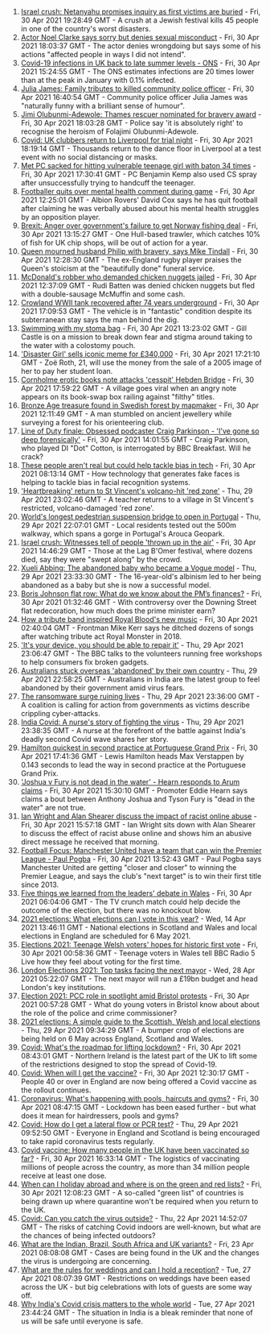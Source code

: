 1. [Israel crush: Netanyahu promises inquiry as first victims are buried](https://www.bbc.co.uk/news/world-middle-east-56943755) - Fri, 30 Apr 2021 19:28:49 GMT - A crush at a Jewish festival kills 45 people in one of the country's worst disasters.
2. [Actor Noel Clarke says sorry but denies sexual misconduct](https://www.bbc.co.uk/news/entertainment-arts-56948644) - Fri, 30 Apr 2021 18:03:37 GMT - The actor denies wrongdoing but says some of his actions "affected people in ways I did not intend".
3. [Covid-19 infections in UK back to late summer levels - ONS](https://www.bbc.co.uk/news/health-56945084) - Fri, 30 Apr 2021 15:24:55 GMT - The ONS estimates infections are 20 times lower than at the peak in January with 0.1% infected.
4. [Julia James: Family tributes to killed community police officer](https://www.bbc.co.uk/news/uk-england-kent-56947202) - Fri, 30 Apr 2021 16:40:54 GMT - Community police officer Julia James was "naturally funny with a brilliant sense of humour".
5. [Jimi Olubunmi-Adewole: Thames rescuer nominated for bravery award](https://www.bbc.co.uk/news/uk-england-london-56944120) - Fri, 30 Apr 2021 18:03:28 GMT - Police say 'it is absolutely right' to recognise the heroism of Folajimi Olubunmi-Adewole.
6. [Covid: UK clubbers return to Liverpool for trial night](https://www.bbc.co.uk/news/newsbeat-56943652) - Fri, 30 Apr 2021 18:19:14 GMT - Thousands return to the dance floor in Liverpool at a test event with no social distancing or masks.
7. [Met PC sacked for hitting vulnerable teenage girl with baton 34 times](https://www.bbc.co.uk/news/uk-england-london-56950484) - Fri, 30 Apr 2021 17:30:41 GMT - PC Benjamin Kemp also used CS spray after unsuccessfully trying to handcuff the teenager.
8. [Footballer quits over mental health comment during game](https://www.bbc.co.uk/sport/football/56940793) - Fri, 30 Apr 2021 12:25:01 GMT - Albion Rovers' David Cox says he has quit football after claiming he was verbally abused about his mental health struggles by an opposition player.
9. [Brexit: Anger over government's failure to get Norway fishing deal](https://www.bbc.co.uk/news/uk-politics-56940914) - Fri, 30 Apr 2021 13:15:27 GMT - One Hull-based trawler, which catches 10% of fish for UK chip shops, will be out of action for a year.
10. [Queen mourned husband Philip with bravery, says Mike Tindall](https://www.bbc.co.uk/news/uk-56940874) - Fri, 30 Apr 2021 12:28:30 GMT - The ex-England rugby player praises the Queen's stoicism at the "beautifully done" funeral service.
11. [McDonald's robber who demanded chicken nuggets jailed](https://www.bbc.co.uk/news/uk-england-bristol-56943732) - Fri, 30 Apr 2021 12:37:09 GMT - Rudi Batten was denied chicken nuggets but fled with a double-sausage McMuffin and some cash.
12. [Crowland WWII tank recovered after 74 years underground](https://www.bbc.co.uk/news/uk-england-lincolnshire-56944032) - Fri, 30 Apr 2021 17:09:53 GMT - The vehicle is in "fantastic" condition despite its subterranean stay says the man behind the dig.
13. [Swimming with my stoma bag](https://www.bbc.co.uk/news/uk-56936346) - Fri, 30 Apr 2021 13:23:02 GMT - Gill Castle is on a mission to break down fear and stigma around taking to the water with a colostomy pouch.
14. ['Disaster Girl' sells iconic meme for £340,000](https://www.bbc.co.uk/news/world-us-canada-56948514) - Fri, 30 Apr 2021 17:21:10 GMT - Zoë Roth, 21, will use the money from the sale of a 2005 image of her to pay her student loan.
15. [Cornholme erotic books note attacks 'cesspit' Hebden Bridge](https://www.bbc.co.uk/news/uk-england-leeds-56948184) - Fri, 30 Apr 2021 17:59:22 GMT - A village goes viral when an angry note appears on its book-swap box railing against "filthy" titles.
16. [Bronze Age treasure found in Swedish forest by mapmaker](https://www.bbc.co.uk/news/world-europe-56943432) - Fri, 30 Apr 2021 12:11:49 GMT - A man stumbled on ancient jewellery while surveying a forest for his orienteering club.
17. [Line of Duty finale: Obsessed podcaster Craig Parkinson - 'I've gone so deep forensically'](https://www.bbc.co.uk/news/entertainment-arts-56947269) - Fri, 30 Apr 2021 14:01:55 GMT - Craig Parkinson, who played DI "Dot" Cotton, is interrogated by BBC Breakfast. Will he crack?
18. [These people aren't real but could help tackle bias in tech](https://www.bbc.co.uk/news/stories-56895935) - Fri, 30 Apr 2021 08:13:14 GMT - How technology that generates fake faces is helping to tackle bias in facial recognition systems.
19. ['Heartbreaking' return to St Vincent's volcano-hit 'red zone'](https://www.bbc.co.uk/news/world-56934596) - Thu, 29 Apr 2021 23:02:46 GMT - A teacher returns to a village in St Vincent's restricted, volcano-damaged 'red zone'.
20. [World's longest pedestrian suspension bridge to open in Portugal](https://www.bbc.co.uk/news/world-europe-56938388) - Thu, 29 Apr 2021 22:07:01 GMT - Local residents tested out the 500m walkway, which spans a gorge in Portugal's Arouca Geopark.
21. [Israel crush: Witnesses tell of people 'thrown up in the air'](https://www.bbc.co.uk/news/world-middle-east-56940704) - Fri, 30 Apr 2021 14:46:29 GMT - Those at the Lag B'Omer festival, where dozens died, say they were "swept along" by the crowd.
22. [Xueli Abbing: The abandoned baby who became a Vogue model](https://www.bbc.co.uk/news/world-asia-china-56464881) - Thu, 29 Apr 2021 23:33:30 GMT - The 16-year-old's albinism led to her being abandoned as a baby but she is now a successful model.
23. [Boris Johnson flat row: What do we know about the PM’s finances?](https://www.bbc.co.uk/news/uk-politics-56928610) - Fri, 30 Apr 2021 01:32:46 GMT - With controversy over the Downing Street flat redecoration, how much does the prime minister earn?
24. [How a tribute band inspired Royal Blood's new music](https://www.bbc.co.uk/news/entertainment-arts-56920871) - Fri, 30 Apr 2021 02:40:04 GMT - Frontman Mike Kerr says he ditched dozens of songs after watching tribute act Royal Monster in 2018.
25. ['It's your device, you should be able to repair it'](https://www.bbc.co.uk/news/business-56799069) - Thu, 29 Apr 2021 23:06:47 GMT - The BBC talks to the volunteers running free workshops to help consumers fix broken gadgets.
26. [Australians stuck overseas 'abandoned' by their own country](https://www.bbc.co.uk/news/world-australia-56924188) - Thu, 29 Apr 2021 22:58:25 GMT - Australians in India are the latest group to feel abandoned by their government amid virus fears.
27. [The ransomware surge ruining lives](https://www.bbc.co.uk/news/technology-56933733) - Thu, 29 Apr 2021 23:36:00 GMT - A coalition is calling for action from governments as victims describe crippling cyber-attacks.
28. [India Covid: A nurse's story of fighting the virus](https://www.bbc.co.uk/news/world-asia-india-56926119) - Thu, 29 Apr 2021 23:38:35 GMT - A nurse at the forefront of the battle against India's deadly second Covid wave shares her story.
29. [Hamilton quickest in second practice at Portuguese Grand Prix](https://www.bbc.co.uk/sport/formula1/56945679) - Fri, 30 Apr 2021 17:41:36 GMT - Lewis Hamilton heads Max Verstappen by 0.143 seconds to lead the way in second practice at the Portuguese Grand Prix.
30. ['Joshua v Fury is not dead in the water' - Hearn responds to Arum claims](https://www.bbc.co.uk/sport/boxing/56942524) - Fri, 30 Apr 2021 15:30:10 GMT - Promoter Eddie Hearn says claims a bout between Anthony Joshua and Tyson Fury is "dead in the water" are not true.
31. [Ian Wright and Alan Shearer discuss the impact of racist online abuse](https://www.bbc.co.uk/sport/av/football/56949358) - Fri, 30 Apr 2021 15:57:18 GMT - Ian Wright sits down with Alan Shearer to discuss the effect of racist abuse online and shows him an abusive direct message he received that morning.
32. [Football Focus: Manchester United have a team that can win the Premier League - Paul Pogba](https://www.bbc.co.uk/sport/av/football/56947819) - Fri, 30 Apr 2021 13:52:43 GMT - Paul Pogba says Manchester United are getting "closer and closer" to winning the Premier League, and says the club's "next target" is to win their first title since 2013.
33. [Five things we learned from the leaders' debate in Wales](https://www.bbc.co.uk/news/uk-wales-politics-56937381) - Fri, 30 Apr 2021 06:04:06 GMT - The TV crunch match could help decide the outcome of the election, but there was no knockout blow.
34. [2021 elections: What elections can I vote in this year?](https://www.bbc.co.uk/news/56129210) - Wed, 14 Apr 2021 13:46:11 GMT - National elections in Scotland and Wales and local elections in England are scheduled for 6 May 2021.
35. [Elections 2021: Teenage Welsh voters' hopes for historic first vote](https://www.bbc.co.uk/news/uk-politics-56908323) - Fri, 30 Apr 2021 00:58:36 GMT - Teenage voters in Wales tell BBC Radio 5 Live how they feel about voting for the first time.
36. [London Elections 2021: Top tasks facing the next mayor](https://www.bbc.co.uk/news/uk-england-london-56748541) - Wed, 28 Apr 2021 05:22:07 GMT - The next mayor will run a £19bn budget and head London's key institutions.
37. [Election 2021: PCC role in spotlight amid Bristol protests](https://www.bbc.co.uk/news/uk-england-bristol-56833152) - Fri, 30 Apr 2021 00:57:28 GMT - What do young voters in Bristol know about about the role of the police and crime commissioner?
38. [2021 elections: A simple guide to the Scottish, Welsh and local elections](https://www.bbc.co.uk/news/uk-politics-56286643) - Thu, 29 Apr 2021 09:34:29 GMT - A bumper crop of elections are being held on 6 May across England, Scotland and Wales.
39. [Covid: What's the roadmap for lifting lockdown?](https://www.bbc.co.uk/news/explainers-52530518) - Fri, 30 Apr 2021 08:43:01 GMT - Northern Ireland is the latest part of the UK to lift some of the restrictions designed to stop the spread of Covid-19.
40. [Covid: When will I get the vaccine?](https://www.bbc.co.uk/news/health-55045639) - Fri, 30 Apr 2021 12:30:17 GMT - People 40 or over in England are now being offered a Covid vaccine as the rollout continues.
41. [Coronavirus: What's happening with pools, haircuts and gyms?](https://www.bbc.co.uk/news/explainers-53349989) - Fri, 30 Apr 2021 08:47:15 GMT - Lockdown has been eased further - but what does it mean for hairdressers, pools and gyms?
42. [Covid: How do I get a lateral flow or PCR test?](https://www.bbc.co.uk/news/health-51943612) - Thu, 29 Apr 2021 09:52:50 GMT - Everyone in England and Scotland is being encouraged to take rapid coronavirus tests regularly.
43. [Covid vaccine: How many people in the UK have been vaccinated so far?](https://www.bbc.co.uk/news/health-55274833) - Fri, 30 Apr 2021 16:33:14 GMT - The logistics of vaccinating millions of people across the country, as more than 34 million people receive at least one dose.
44. [When can I holiday abroad and where is on the green and red lists?](https://www.bbc.co.uk/news/explainers-52544307) - Fri, 30 Apr 2021 12:08:23 GMT - A so-called "green list" of countries is being drawn up where quarantine won't be required when you return to the UK.
45. [Covid: Can you catch the virus outside?](https://www.bbc.co.uk/news/explainers-55680305) - Thu, 22 Apr 2021 14:52:07 GMT - The risks of catching Covid indoors are well-known, but what are the chances of being infected outdoors?
46. [What are the Indian, Brazil, South Africa and UK variants?](https://www.bbc.co.uk/news/health-55659820) - Fri, 23 Apr 2021 08:08:08 GMT - Cases are being found in the UK and the changes the virus is undergoing are concerning.
47. [What are the rules for weddings and can I hold a reception?](https://www.bbc.co.uk/news/explainers-52811509) - Tue, 27 Apr 2021 08:07:39 GMT - Restrictions on weddings have been eased across the UK - but big celebrations with lots of guests are some way off.
48. [Why India's Covid crisis matters to the whole world](https://www.bbc.co.uk/news/world-asia-india-56907007) - Tue, 27 Apr 2021 23:44:24 GMT - The situation in India is a bleak reminder that none of us will be safe until everyone is safe.
